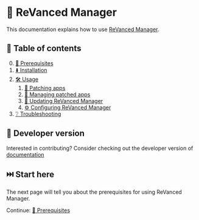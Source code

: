# 💊 ReVanced Manager

This documentation explains how to use [ReVanced Manager](https://github.com/ReVanced/revanced-manager).

## 📖 Table of contents

0. [💼 Prerequisites](0_prerequisites.md)
1. [⬇️ Installation](1_installation.md)
2. [🛠️ Usage](2_usage.md)
   1. [🧩 Patching apps](2_1_patching.md)
   2. [🧰 Managing patched apps](2_2_managing.md)
   3. [🔄 Updating ReVanced Manager](2_3_updating.md)
   4. [⚙️ Configuring ReVanced Manager](2_4_settings.md)
3. [❔ Troubleshooting](3_troubleshooting.md)

## 👋 Developer version

Interested in contributing? Consider checking out the developer version of [documentation](/developers/README.md)

## ⏭️ Start here

The next page will tell you about the prerequisites for using ReVanced Manager.

Continue: [💼 Prerequisites](0_prerequisites.md)
